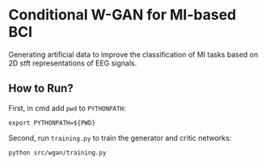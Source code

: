 # Conditional W-GAN for MI-based BCI

Generating artificial data to improve the classification of MI tasks based on 2D stft representations of EEG signals.

## How to Run?

First, in cmd add `pwd` to `PYTHONPATH`:
```
export PYTHONPATH=${PWD}
```

Second, run `training.py` to train the generator and critic networks:
```
python src/wgan/training.py
```
